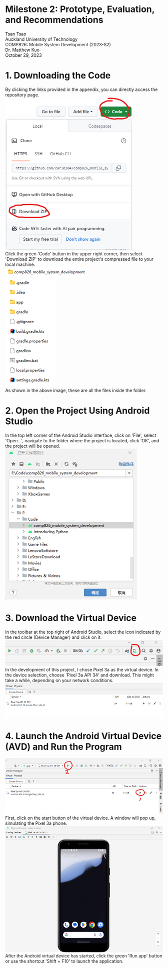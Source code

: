 Milestone 2: Prototype, Evaluation, and Recommendations
======

Tsan Tsao <br>
Auckland University of Technology <br>
COMP826: Mobile System Development (2023-S2) <br>
Dr. Matthew Kuo <br>
October 29, 2023 <br>

# 1. Downloading the Code
By clicking the links provided in the appendix, you can directly access the repository page. <br>
![182355](images/182355.png) <br>
Click the green 'Code' button in the upper right corner, then select 'Download ZIP' to download the entire project's compressed file to your local machine. <br>
![185437](images/185437.png) <br>
![185659](images/185659.png) <br>
As shown in the above image, these are all the files inside the folder. <br>

# 2. Open the Project Using Android Studio
In the top left corner of the Android Studio interface, click on 'File', select 'Open...', navigate to the folder where the project is located, click 'OK', and the project will be opened. <br>
![190453](images/190453.png) <br>

# 3. Download the Virtual Device
In the toolbar at the top right of Android Studio, select the icon indicated by the red circle (Device Manager) and click on it. <br>
![190719](images/190719.png) <br>
In the development of this project, I chose Pixel 3a as the virtual device. In the device selection, choose 'Pixel 3a API 34' and download. This might take a while, depending on your network conditions. <br>
![190759](images/190759.png) <br>

# 4. Launch the Android Virtual Device (AVD) and Run the Program
![191739](images/191739.png) <br>
First, click on the start button of the virtual device. A window will pop up, simulating the Pixel 3a phone. <br>
![192138](images/192138.png) <br>
After the Android virtual device has started, click the green 'Run app' button or use the shortcut 'Shift + F10' to launch the application. <br>





